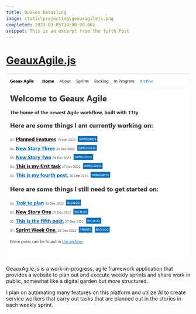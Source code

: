 ```yaml
---
title: Quakes Detailing
image: static\projectimg\geauxagilejs.png
completed: 2023-03-05T14:00:00.00z
snippet: This is an excerpt from the fifth Post
---
```


# [GeauxAgile.js](https://geauxagilejs.netlify.app/)

![GeauxAgile.js Homepage](../static/projectimg/geauxagilejs.png)

GeauxAgile.js is a work-in-progress, agile framework application that provides a website to plan out and execute weekly sprints and share work in public, somewhat like a digital garden but more structured.

I plan on automating many features on this platform and utilize AI to create service workers that carry out tasks that are planned out in the stories in each weekly sprint.
